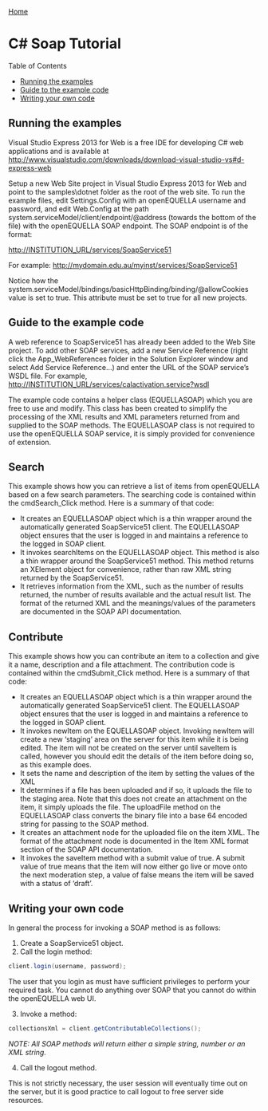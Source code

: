 [Home](https://equella.github.io/)

# C# Soap Tutorial

Table of Contents
* [Running the examples](#running-the-examples)
* [Guide to the example code](#guide-to-the-example-code)
* [Writing your own code](#writing-your-own-code)


## Running the examples
Visual Studio Express 2013 for Web is a free IDE for developing C# web applications and is available at <http://www.visualstudio.com/downloads/download-visual-studio-vs#d-express-web>

Setup a new Web Site project in Visual Studio Express 2013 for Web and point to the samples\dotnet folder as the root of the web site.  To run the example files, edit Settings.Config with an openEQUELLA username and password, and edit Web.Config at the path system.serviceModel/client/endpoint/@address (towards the bottom of the file) with the openEQUELLA SOAP endpoint. The SOAP endpoint is of the format:

<http://INSTITUTION_URL/services/SoapService51>

For example: <http://mydomain.edu.au/myinst/services/SoapService51>

Notice how the system.serviceModel/bindings/basicHttpBinding/binding/@allowCookies value is set to true. This attribute must be set to true for all new projects.

## Guide to the example code
A web reference to SoapService51 has already been added to the Web Site project. To add other SOAP services, add a new Service Reference (right click the App_WebReferences folder in the Solution Explorer window and select Add Service Reference...) and enter the URL of the SOAP service’s WSDL file.  For example, <http://INSTITUTION_URL/services/calactivation.service?wsdl>

The example code contains a helper class (EQUELLASOAP) which you are free to use and modify. This class has been created to simplify the processing of the XML results and XML parameters returned from and supplied to the SOAP methods. The EQUELLASOAP class is not required to use the openEQUELLA SOAP service, it is simply provided for convenience of extension.

## Search
This example shows how you can retrieve a list of items from openEQUELLA based on a few search parameters. The searching code is contained within the cmdSearch_Click method. Here is a summary of that code:
* It creates an EQUELLASOAP object which is a thin wrapper around the automatically generated SoapService51 client. The EQUELLASOAP object ensures that the user is logged in and maintains a reference to the logged in SOAP client.
* It invokes searchItems on the EQUELLASOAP object. This method is also a thin wrapper around the SoapService51 method. This method returns an XElement object for convenience, rather than raw XML string returned by the SoapService51.
* It retrieves information from the XML, such as the number of results returned, the number of results available and the actual result list. The format of the returned XML and the meanings/values of the parameters are documented in the SOAP API documentation.

## Contribute
This example shows how you can contribute an item to a collection and give it a name, description and a file attachment. The contribution code is contained within the cmdSubmit_Click method. Here is a summary of that code:
* It creates an EQUELLASOAP object which is a thin wrapper around the automatically generated SoapService51 client. The EQUELLASOAP object ensures that the user is logged in and maintains a reference to the logged in SOAP client.
* It invokes newItem on the EQUELLASOAP object. Invoking newItem will create a new ‘staging’ area on the server for this item while it is being edited. The item will not be created on the server until saveItem is called, however you should edit the details of the item before doing so, as this example does.
* It sets the name and description of the item by setting the values of the XML
* It determines if a file has been uploaded and if so, it uploads the file to the staging area. Note that this does not create an attachment on the item, it simply uploads the file. The uploadFile method on the EQUELLASOAP class converts the binary file into a base 64 encoded string for passing to the SOAP method.
* It creates an attachment node for the uploaded file on the item XML. The format of the attachment node is documented in the Item XML format section of the SOAP API documentation.
* It invokes the saveItem method with a submit value of true. A submit value of true means that the item will now either go live or move onto the next moderation step, a value of false means the item will be saved with a status of ‘draft’.

## Writing your own code
In general the process for invoking a SOAP method is as follows:
1.  Create a SoapService51 object.
2.  Call the login method:

```cs
client.login(username, password);
```
The user that you login as must have sufficient privileges to perform your required task.  You cannot do anything over SOAP that you cannot do within the openEQUELLA web UI.

3.  Invoke a method:
```cs
collectionsXml = client.getContributableCollections();
```
*NOTE: All SOAP methods will return either a simple string, number or an XML string.*

4.  Call the logout method.

This is not strictly necessary, the user session will eventually time out on the server, but it is good practice to call logout to free server side resources.
